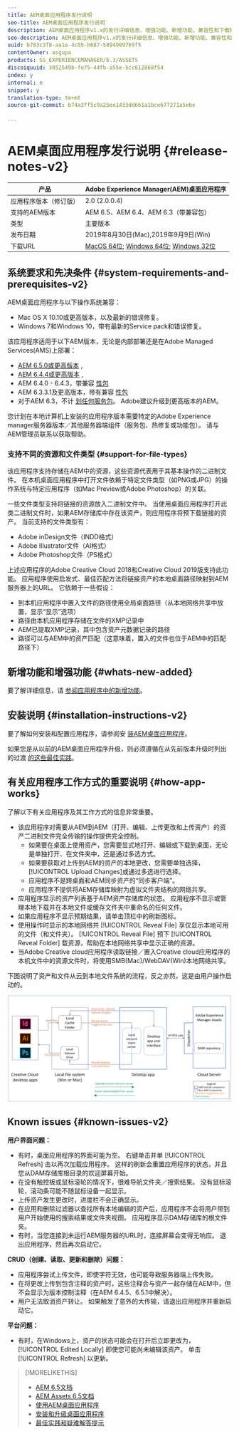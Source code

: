 ```yaml
---
title: AEM桌面应用程序发行说明
seo-title: AEM桌面应用程序发行说明
description: AEM桌面应用程序v1.x的发行详细信息、增强功能、新增功能、兼容性和下载链接。
seo-description: AEM桌面应用程序v1.x的发行详细信息、增强功能、新增功能、兼容性和下载链接。
uuid: b783c3f8-aa1e-4c05-b687-5894909769f5
contentOwner: asgupa
products: SG_EXPERIENCEMANAGER/6.3/ASSETS
discoiquuid: 3052549b-fe75-44fb-a55e-5cc612868f54
index: y
internal: n
snippet: y
translation-type: tm+mt
source-git-commit: b74a3ff5c9a25ee1433dd661a1bce677271a5ebe

---
```



# AEM桌面应用程序发行说明 {#release-notes-v2}

| 产品 | Adobe Experience Manager(AEM)桌面应用程序 |
|---------------|--------------------------------------------------------------------|
| 应用程序版本（修订版） | 2.0 (2.0.0.4) |
| 支持的AEM版本 | AEM 6.5、AEM 6.4、AEM 6.3（带兼容包） |
| 类型 | 主要版本 |
| 发布日期 | 2019年8月30日(Mac),2019年9月9日(Win) |
| 下载URL | [MacOS 64位](https://download.macromedia.com/aem-assets-companion-app/aem-desktop-osx-2.0.0.4.dmg); [Windows 64位](https://download.macromedia.com/aem-assets-companion-app/aem-desktop-win64-2.0.0.4.exe); [Windows 32位](https://download.macromedia.com/aem-assets-companion-app/aem-desktop-win32-2.0.0.4.exe) |

## 系统要求和先决条件 {#system-requirements-and-prerequisites-v2}

AEM桌面应用程序与以下操作系统兼容：

* Mac OS X 10.10或更高版本，以及最新的错误修复。
* Windows 7和Windows 10，带有最新的Service pack和错误修复。

该应用程序适用于以下AEM版本，无论是内部部署还是在Adobe Managed Services(AMS)上部署：

* [AEM 6.5.0或更高版本](https://helpx.adobe.com/experience-manager/6-5/release-notes.html) ,
* [AEM 6.4.4或更高版本](https://helpx.adobe.com/experience-manager/6-4/release-notes/sp-release-notes.html) ,
* AEM 6.4.0 - 6.4.3，带兼容 [性包](https://www.adobeaemcloud.com/content/marketplace/marketplaceProxy.html?packagePath=/content/companies/public/adobe/packages/cq640/featurepack/adobe-asset-link-support)
* AEM 6.3.3.1及更高版本，带有兼容 [性包](https://www.adobeaemcloud.com/content/marketplace/marketplaceProxy.html?packagePath=/content/companies/public/adobe/packages/cq640/featurepack/adobe-asset-link-support)
* 对于AEM 6.3，不计 [划任何服务包](https://helpx.adobe.com/experience-manager/maintenance-releases-roadmap.html)。 Adobe建议升级到更高版本的AEM。

您计划在本地计算机上安装的应用程序版本需要特定的Adobe Experience manager服务器版本／其他服务器端组件（服务包、热修复或功能包）。 请与AEM管理员联系以获取帮助。

### 支持不同的资源和文件类型 {#support-for-file-types}

该应用程序支持存储在AEM中的资源，这些资源代表用于其基本操作的二进制文件。 在本机桌面应用程序中打开文件依赖于特定文件类型（如PNG或JPG）的操作系统与特定应用程序（如Mac Preview或Adobe Photoshop）的关联。

一些文件类型支持将链接的资源放入二进制文件中。 当使用桌面应用程序打开此类二进制文件时，如果AEM存储库中存在该资产，则应用程序将预下载链接的资产。 当前支持的文件类型有：

* Adobe inDesign文件（INDD格式）
* Adobe Illustrator文件（AI格式）
* Adobe Photoshop文件（PS格式）

上述应用程序的Adobe Creative Cloud 2018和Creative Cloud 2019版支持此功能。 应用程序使用启发式、最佳匹配方法将链接资产的本地桌面路径映射到AEM服务器上的URL。 它依赖于一些假设：

* 到本机应用程序中置入文件的路径使用全局桌面路径（从本地网络共享中放置，显示“显示”选项）
* 路径由本机应用程序存储在文件的XMP记录中
* AEM已提取XMP记录，其中包含资产元数据记录的路径
* 路径可以与AEM中的资产匹配（这意味着，置入的文件也位于AEM中的匹配路径下）

## 新增功能和增强功能 {#whats-new-added}

要了解详细信息，请 [参阅应用程序中的新增功能](introduction.md#whats-new-v2)。

## 安装说明 {#installation-instructions-v2}

要了解如何安装和配置应用程序，请参阅安 [装AEM桌面应用程序](install-upgrade.md)。

如果您是从以前的AEM桌面应用程序升级，则必须遵循在从先前版本升级时列出的过渡 [的这些最佳实践](install-upgrade.md#upgrade-from-previous-version)。

## 有关应用程序工作方式的重要说明 {#how-app-works}

了解以下有关应用程序及其工作方式的信息非常重要。

* 该应用程序对需要从AEM到AEM（打开、编辑、上传更改和上传资产）的资产二进制文件完全传输的操作提供完全控制。
   * 如果要在桌面上使用资产，您需要显式地打开、编辑或下载到桌面，无论是单独打开、在文件夹中，还是通过多选方式。
   * 如果要获取对上传到AEM的资产的本地更改，您需要单独选择， [!UICONTROL Upload Changes]或通过多选进行选择。
   * 应用程序不是跨桌面和AEM同步资产的“同步客户端”。
   * 应用程序不提供将AEM存储库映射为虚拟文件夹结构的网络共享。
* 应用程序显示的资产列表基于AEM资产存储库的状态。 应用程序不显示或管理本地下载并在本地文件或缓存文件夹中重命名的任何文件。
* 如果应用程序不显示预期结果，请单击顶栏中的刷新图标。
* 使用操作时显示的本地网络共 [!UICONTROL Reveal File] 享仅显示本地可用的文件（和文件夹）。 [!UICONTROL Reveal File] 预下 [!UICONTROL Reveal Folder] 载资源，帮助在本地网络共享中显示正确的资源。
* 当Adobe Creative cloud应用程序读取链接／置入Creative cloud应用程序的本机文件中的资源文件时，将使用SMB(Mac)/WebDAV(Win)本地网络共享。

下图说明了资产和文件从云到本地文件系统的流程，反之亦然，这是由用户操作启动的。

![通过桌面应用程序将资产从AEM服务器流向本机桌面应用程序](assets/do-not-localize/da20_flow_diagram.png)

## Known issues {#known-issues-v2}

**用户界面问题：**
* 有时，桌面应用程序的界面可能为空。 右键单击并单 [!UICONTROL Refresh] 击以再次加载应用程序。 这样的刷新会重置应用程序的状态，并且您从DAM存储库根目录的欢迎屏幕开始。 <!-- CQ-4270267 -->
* 在没有触控板或鼠标滚轮的情况下，很难导航文件夹／搜索结果。 没有鼠标滚轮，滚动条可能不随鼠标设备一起显示。 <!-- CQ-4269947 -->
* 上传资产发生更改时，进度栏不会正确显示。
* 在应用和删除过滤器以查找所有本地编辑的资产后，应用程序不会将用户带到用户开始使用的搜索结果或文件夹视图。 应用程序显示DAM存储库的根文件夹。
* 有时，当您连接到未运行AEM服务器的URL时，连接屏幕会变得无响应。 退出应用程序，然后再次启动它。

**CRUD（创建、读取、更新和删除）问题：**
* 应用程序尝试上传文件，即使字符无效，也可能导致服务器端上传失败。 <!-- CQ-4273652 -->
* 在将更改上传到包含注释的资产时，这些注释会与资产一起存储在AEM中，但不会显示为版本控制注释（在AEM 6.4.5、6.5.1中解决）。 <!-- CQ-4268990 -->
* 用户无法取消资产转让。 如果触发了意外的大传输，请退出应用程序并重新启动它。 <!-- CQ-4278940 -->

**平台问题：**
* 有时，在Windows上，资产的状态可能会在打开后立即更改为， [!UICONTROL Edited Locally] 即使您可能尚未编辑该资产。 单击 [!UICONTROL Refresh] 以更新。

>[!MORELIKETHIS]
>
>* [AEM 6.5文档](https://helpx.adobe.com/support/experience-manager/6-5.html)
>* [AEM Assets 6.5文档](https://docs.adobe.com/content/help/en/experience-manager-64/assets/home.html)
>* [使用AEM桌面应用程序](using.md)
>* [安装和升级桌面应用程序](install-upgrade.md)
>* [最佳实践和疑难解答提示](troubleshoot.md)

